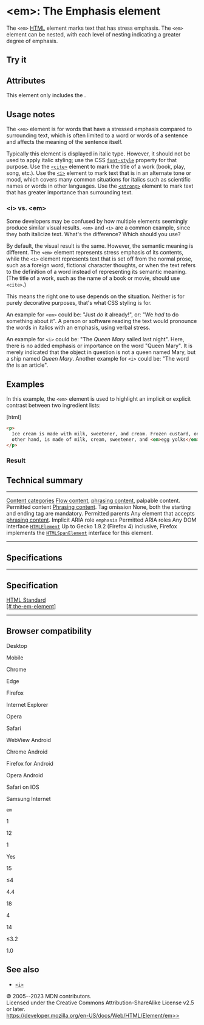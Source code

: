 \<em\>: The Emphasis element
============================

The `<em>` [HTML](../index) element marks text that has stress emphasis.
The `<em>` element can be nested, with each level of nesting indicating
a greater degree of emphasis.

Try it
------

Attributes
----------

This element only includes the [](_Resources/Markup%20And%20Styling/html/global_attributes/index.md).

Usage notes
-----------

The `<em>` element is for words that have a stressed emphasis compared
to surrounding text, which is often limited to a word or words of a
sentence and affects the meaning of the sentence itself.

Typically this element is displayed in italic type. However, it should
not be used to apply italic styling; use the CSS
[`font-style`](https://developer.mozilla.org/en-US/docs/Web/CSS/font-style)
property for that purpose. Use the [`<cite>`](cite) element to mark the
title of a work (book, play, song, etc.). Use the [`<i>`](i) element to
mark text that is in an alternate tone or mood, which covers many common
situations for italics such as scientific names or words in other
languages. Use the [`<strong>`](strong) element to mark text that has
greater importance than surrounding text.

### \<i\> vs. \<em\>

Some developers may be confused by how multiple elements seemingly
produce similar visual results. `<em>` and `<i>` are a common example,
since they both italicize text. What\'s the difference? Which should you
use?

By default, the visual result is the same. However, the semantic meaning
is different. The `<em>` element represents stress emphasis of its
contents, while the `<i>` element represents text that is set off from
the normal prose, such as a foreign word, fictional character thoughts,
or when the text refers to the definition of a word instead of
representing its semantic meaning. (The title of a work, such as the
name of a book or movie, should use `<cite>`.)

This means the right one to use depends on the situation. Neither is for
purely decorative purposes, that\'s what CSS styling is for.

An example for `<em>` could be: \"Just *do* it already!\", or: \"We
*had* to do something about it\". A person or software reading the text
would pronounce the words in italics with an emphasis, using verbal
stress.

An example for `<i>` could be: \"The *Queen Mary* sailed last night\".
Here, there is no added emphasis or importance on the word \"Queen
Mary\". It is merely indicated that the object in question is not a
queen named Mary, but a ship named *Queen Mary*. Another example for
`<i>` could be: \"The word *the* is an article\".

Examples
--------

In this example, the `<em>` element is used to highlight an implicit or
explicit contrast between two ingredient lists:

[html]

```html
<p>
  Ice cream is made with milk, sweetener, and cream. Frozen custard, on the
  other hand, is made of milk, cream, sweetener, and <em>egg yolks</em>.
</p>
```

### Result

Technical summary
-----------------

  --------------------------------------------- -----------------------------------------------------------------------------------------------------------------------------------------------------------------------------------------------------------------------------------------------------------------
  [Content categories](../content_categories)   [Flow content](../content_categories#flow_content), [phrasing content](../content_categories#phrasing_content), palpable content.
  Permitted content                             [Phrasing content](../content_categories#phrasing_content).
  Tag omission                                  None, both the starting and ending tag are mandatory.
  Permitted parents                             Any element that accepts [phrasing content](../content_categories#phrasing_content).
  Implicit ARIA role                            `emphasis`
  Permitted ARIA roles                          Any
  DOM interface                                 [`HTMLElement`](https://developer.mozilla.org/en-US/docs/Web/API/HTMLElement) Up to Gecko 1.9.2 (Firefox 4) inclusive, Firefox implements the [`HTMLSpanElement`](https://developer.mozilla.org/en-US/docs/Web/API/HTMLSpanElement) interface for this element.
  --------------------------------------------- -----------------------------------------------------------------------------------------------------------------------------------------------------------------------------------------------------------------------------------------------------------------

Specifications
--------------

  -----------------------------------------------------------------------------------------------------------

Specification
  -----------------------------------------------------------------------------------------------------------

  [HTML Standard\
  [\#
  the-em-element]](https://html.spec.whatwg.org/multipage/text-level-semantics.html#the-em-element)

  -----------------------------------------------------------------------------------------------------------

Browser compatibility
---------------------

Desktop

Mobile

Chrome

Edge

Firefox

Internet Explorer

Opera

Safari

WebView Android

Chrome Android

Firefox for Android

Opera Android

Safari on IOS

Samsung Internet

`em`

1

12

1

Yes

15

≤4

4.4

18

4

14

≤3.2

1.0

See also
--------

- [`<i>`](i)

© 2005--2023 MDN contributors.\
Licensed under the Creative Commons Attribution-ShareAlike License v2.5
or later.\
https://developer.mozilla.org/en-US/docs/Web/HTML/Element/em>>
